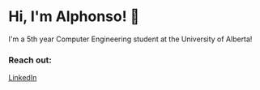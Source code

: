 # Hi, I'm Alphonso! 👋 
I'm a 5th year Computer Engineering student at the University of Alberta! 

### Reach out: 
[LinkedIn](https://www.linkedin.com/in/alphonsod/)

<!--
**AlphonsoD/AlphonsoD** is a ✨ _special_ ✨ repository because its `README.md` (this file) appears on your GitHub profile.

Here are some ideas to get you started:

- 🔭 I’m currently working on ...
- 🌱 I’m currently learning ...
- 👯 I’m looking to collaborate on ...
- 🤔 I’m looking for help with ...
- 💬 Ask me about ...
- 📫 How to reach me: ...
- 😄 Pronouns: ...
- ⚡ Fun fact: ...
-->
